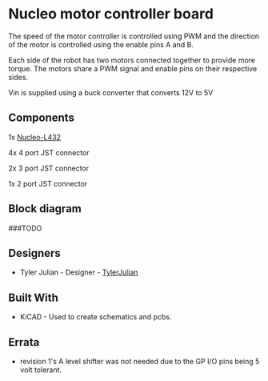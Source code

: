 # Nucleo motor controller board

The speed of the motor controller is controlled using PWM and the direction of the motor is controlled using the enable pins A and B. 

Each side of the robot has two motors connected together to provide more torque. The motors share a PWM signal and enable pins on their respective sides.

Vin is supplied using a buck converter that converts 12V to 5V

## Components
1x [Nucleo-L432](https://www.st.com/resource/en/datasheet/stm32l432kc.pdf)

4x 4 port JST connector

2x 3 port JST connector

1x 2 port JST connector
## Block diagram

###TODO

## Designers

- Tyler Julian - Designer - [TylerJulian](https://github.com/tylerjulian)

## Built With

- KiCAD - Used to create schematics and pcbs. 

## Errata
* revision 1's A level shifter was not needed due to the GP I/O pins being 5 volt tolerant.

